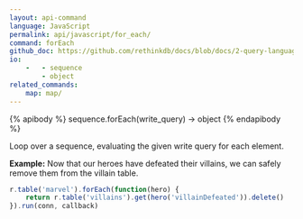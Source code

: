 ```yaml
---
layout: api-command 
language: JavaScript
permalink: api/javascript/for_each/
command: forEach 
github_doc: https://github.com/rethinkdb/docs/blob/docs/2-query-language/api/javascript/control-structures/forEach.md
io:
    -   - sequence
        - object
related_commands:
    map: map/
---
```


{% apibody %}
sequence.forEach(write_query) → object
{% endapibody %}

Loop over a sequence, evaluating the given write query for each element.

__Example:__ Now that our heroes have defeated their villains, we can safely remove them from the villain table.

```js
r.table('marvel').forEach(function(hero) {
    return r.table('villains').get(hero('villainDefeated')).delete()
}).run(conn, callback)
```
